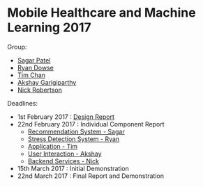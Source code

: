 # Mobile Healthcare and Machine Learning 2017

Group:
* [Sagar Patel](https://github.com/sagarpatel9410)
* [Ryan Dowse](https://github.com/RDowse)
* [Tim Chan](https://github.com/timkchan)
* [Akshay Garigiparthy](https://github.com/Gar1G)
* [Nick Robertson](https://github.com/nar213/)

Deadlines:
* 1st February 2017 : [Design Report](https://www.overleaf.com/7902287dyqfnzzbmsrc)
* 22nd February 2017 : Individual Component Report
  * [Recommendation System - Sagar](https://www.overleaf.com/)
  * [Stress Detection System - Ryan](https://www.overleaf.com/)
  * [Application - Tim](https://www.overleaf.com/)
  * [User Interaction - Akshay](https://www.overleaf.com/)
  * [Backend Services - Nick](https://www.overleaf.com/read/gzhzyfwbfdhx)
* 15th March 2017 : Initial Demonstration
* 22nd March 2017 : Final Report and Demonstration
